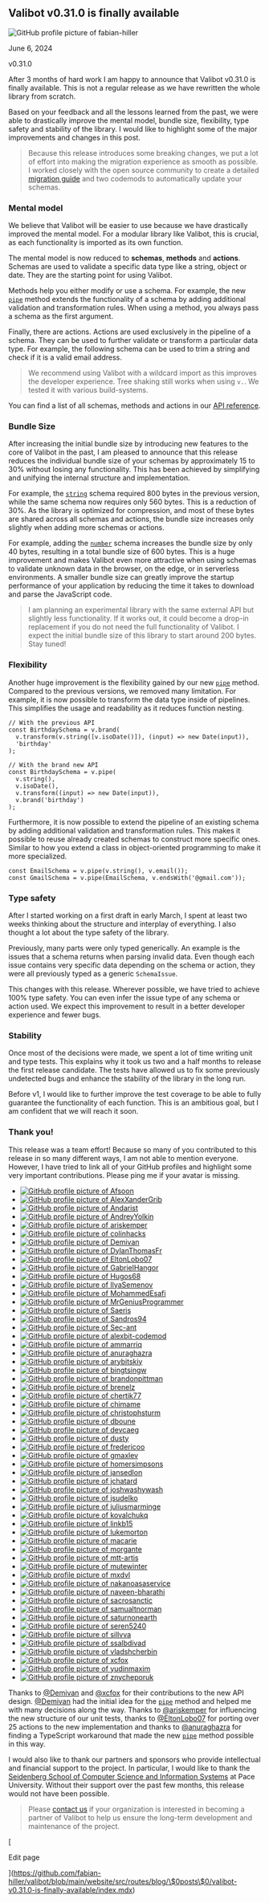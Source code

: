 Valibot v0.31.0 is finally available
------------------------------------

![GitHub profile picture of fabian-hiller](https://github.com/fabian-hiller.png?size=64)

June 6, 2024

v0.31.0

After 3 months of hard work I am happy to announce that Valibot v0.31.0 is finally available. This is not a regular release as we have rewritten the whole library from scratch.

Based on your feedback and all the lessons learned from the past, we were able to drastically improve the mental model, bundle size, flexibility, type safety and stability of the library. I would like to highlight some of the major improvements and changes in this post.

> Because this release introduces some breaking changes, we put a lot of effort into making the migration experience as smooth as possible. I worked closely with the open source community to create a detailed [migration guide](../guides/migrate-to-v0.31.0.md) and two codemods to automatically update your schemas.

### Mental model

We believe that Valibot will be easier to use because we have drastically improved the mental model. For a modular library like Valibot, this is crucial, as each functionality is imported as its own function.

The mental model is now reduced to **schemas**, **methods** and **actions**. Schemas are used to validate a specific data type like a string, object or date. They are the starting point for using Valibot.

Methods help you either modify or use a schema. For example, the new [`pipe`](../api/pipe.md) method extends the functionality of a schema by adding additional validation and transformation rules. When using a method, you always pass a schema as the first argument.

Finally, there are actions. Actions are used exclusively in the pipeline of a schema. They can be used to further validate or transform a particular data type. For example, the following schema can be used to trim a string and check if it is a valid email address.

 

> We recommend using Valibot with a wildcard import as this improves the developer experience. Tree shaking still works when using `v.`. We tested it with various build-systems.

You can find a list of all schemas, methods and actions in our [API reference](../api.md).

### Bundle Size

After increasing the initial bundle size by introducing new features to the core of Valibot in the past, I am pleased to announce that this release reduces the individual bundle size of your schemas by approximately 15 to 30% without losing any functionality. This has been achieved by simplifying and unifying the internal structure and implementation.

For example, the [`string`](../api/string.md) schema required 800 bytes in the previous version, while the same schema now requires only 560 bytes. This is a reduction of 30%. As the library is optimized for compression, and most of these bytes are shared across all schemas and actions, the bundle size increases only slightly when adding more schemas or actions.

 

For example, adding the [`number`](../api/number.md) schema increases the bundle size by only 40 bytes, resulting in a total bundle size of 600 bytes. This is a huge improvement and makes Valibot even more attractive when using schemas to validate unknown data in the browser, on the edge, or in serverless environments. A smaller bundle size can greatly improve the startup performance of your application by reducing the time it takes to download and parse the JavaScript code.

> I am planning an experimental library with the same external API but slightly less functionality. If it works out, it could become a drop-in replacement if you do not need the full functionality of Valibot. I expect the initial bundle size of this library to start around 200 bytes. Stay tuned!

### Flexibility

Another huge improvement is the flexibility gained by our new [`pipe`](../api/pipe.md) method. Compared to the previous versions, we removed many limitation. For example, it is now possible to transform the data type inside of pipelines. This simplifies the usage and readability as it reduces function nesting.

    // With the previous API
    const BirthdaySchema = v.brand(
      v.transform(v.string([v.isoDate()]), (input) => new Date(input)),
      'birthday'
    );
    
    // With the brand new API
    const BirthdaySchema = v.pipe(
      v.string(),
      v.isoDate(),
      v.transform((input) => new Date(input)),
      v.brand('birthday')
    );
    

Furthermore, it is now possible to extend the pipeline of an existing schema by adding additional validation and transformation rules. This makes it possible to reuse already created schemas to construct more specific ones. Similar to how you extend a class in object-oriented programming to make it more specialized.

    const EmailSchema = v.pipe(v.string(), v.email());
    const GmailSchema = v.pipe(EmailSchema, v.endsWith('@gmail.com'));
    

### Type safety

After I started working on a first draft in early March, I spent at least two weeks thinking about the structure and interplay of everything. I also thought a lot about the type safety of the library.

Previously, many parts were only typed generically. An example is the issues that a schema returns when parsing invalid data. Even though each issue contains very specific data depending on the schema or action, they were all previously typed as a generic `SchemaIssue`.

This changes with this release. Wherever possible, we have tried to achieve 100% type safety. You can even infer the issue type of any schema or action used. We expect this improvement to result in a better developer experience and fewer bugs.

 

### Stability

Once most of the decisions were made, we spent a lot of time writing unit and type tests. This explains why it took us two and a half months to release the first release candidate. The tests have allowed us to fix some previously undetected bugs and enhance the stability of the library in the long run.

Before v1, I would like to further improve the test coverage to be able to fully guarantee the functionality of each function. This is an ambitious goal, but I am confident that we will reach it soon.

### Thank you!

This release was a team effort! Because so many of you contributed to this release in so many different ways, I am not able to mention everyone. However, I have tried to link all of your GitHub profiles and highlight some very important contributions. Please ping me if your avatar is missing.

*   [![GitHub profile picture of Afsoon](https://github.com/Afsoon.png?size=88)](https://github.com/Afsoon)
*   [![GitHub profile picture of AlexXanderGrib](https://github.com/AlexXanderGrib.png?size=88)](https://github.com/AlexXanderGrib)
*   [![GitHub profile picture of Andarist](https://github.com/Andarist.png?size=88)](https://github.com/Andarist)
*   [![GitHub profile picture of AndreyYolkin](https://github.com/AndreyYolkin.png?size=88)](https://github.com/AndreyYolkin)
*   [![GitHub profile picture of ariskemper](https://github.com/ariskemper.png?size=88)](https://github.com/ariskemper)
*   [![GitHub profile picture of colinhacks](https://github.com/colinhacks.png?size=88)](https://github.com/colinhacks)
*   [![GitHub profile picture of Demivan](https://github.com/Demivan.png?size=88)](https://github.com/Demivan)
*   [![GitHub profile picture of DylanThomasFr](https://github.com/DylanThomasFr.png?size=88)](https://github.com/DylanThomasFr)
*   [![GitHub profile picture of EltonLobo07](https://github.com/EltonLobo07.png?size=88)](https://github.com/EltonLobo07)
*   [![GitHub profile picture of GabrielHangor](https://github.com/GabrielHangor.png?size=88)](https://github.com/GabrielHangor)
*   [![GitHub profile picture of Hugos68](https://github.com/Hugos68.png?size=88)](https://github.com/Hugos68)
*   [![GitHub profile picture of IlyaSemenov](https://github.com/IlyaSemenov.png?size=88)](https://github.com/IlyaSemenov)
*   [![GitHub profile picture of MohammedEsafi](https://github.com/MohammedEsafi.png?size=88)](https://github.com/MohammedEsafi)
*   [![GitHub profile picture of MrGeniusProgrammer](https://github.com/MrGeniusProgrammer.png?size=88)](https://github.com/MrGeniusProgrammer)
*   [![GitHub profile picture of Saeris](https://github.com/Saeris.png?size=88)](https://github.com/Saeris)
*   [![GitHub profile picture of Sandros94](https://github.com/Sandros94.png?size=88)](https://github.com/Sandros94)
*   [![GitHub profile picture of Sec-ant](https://github.com/Sec-ant.png?size=88)](https://github.com/Sec-ant)
*   [![GitHub profile picture of alexbit-codemod](https://github.com/alexbit-codemod.png?size=88)](https://github.com/alexbit-codemod)
*   [![GitHub profile picture of ammarriq](https://github.com/ammarriq.png?size=88)](https://github.com/ammarriq)
*   [![GitHub profile picture of anuraghazra](https://github.com/anuraghazra.png?size=88)](https://github.com/anuraghazra)
*   [![GitHub profile picture of arybitskiy](https://github.com/arybitskiy.png?size=88)](https://github.com/arybitskiy)
*   [![GitHub profile picture of bingtsingw](https://github.com/bingtsingw.png?size=88)](https://github.com/bingtsingw)
*   [![GitHub profile picture of brandonpittman](https://github.com/brandonpittman.png?size=88)](https://github.com/brandonpittman)
*   [![GitHub profile picture of brenelz](https://github.com/brenelz.png?size=88)](https://github.com/brenelz)
*   [![GitHub profile picture of chertik77](https://github.com/chertik77.png?size=88)](https://github.com/chertik77)
*   [![GitHub profile picture of chimame](https://github.com/chimame.png?size=88)](https://github.com/chimame)
*   [![GitHub profile picture of christophsturm](https://github.com/christophsturm.png?size=88)](https://github.com/christophsturm)
*   [![GitHub profile picture of dboune](https://github.com/dboune.png?size=88)](https://github.com/dboune)
*   [![GitHub profile picture of devcaeg](https://github.com/devcaeg.png?size=88)](https://github.com/devcaeg)
*   [![GitHub profile picture of dusty](https://github.com/dusty.png?size=88)](https://github.com/dusty)
*   [![GitHub profile picture of fredericoo](https://github.com/fredericoo.png?size=88)](https://github.com/fredericoo)
*   [![GitHub profile picture of gmaxlev](https://github.com/gmaxlev.png?size=88)](https://github.com/gmaxlev)
*   [![GitHub profile picture of homersimpsons](https://github.com/homersimpsons.png?size=88)](https://github.com/homersimpsons)
*   [![GitHub profile picture of jansedlon](https://github.com/jansedlon.png?size=88)](https://github.com/jansedlon)
*   [![GitHub profile picture of jchatard](https://github.com/jchatard.png?size=88)](https://github.com/jchatard)
*   [![GitHub profile picture of joshwashywash](https://github.com/joshwashywash.png?size=88)](https://github.com/joshwashywash)
*   [![GitHub profile picture of jsudelko](https://github.com/jsudelko.png?size=88)](https://github.com/jsudelko)
*   [![GitHub profile picture of juliusmarminge](https://github.com/juliusmarminge.png?size=88)](https://github.com/juliusmarminge)
*   [![GitHub profile picture of kovalchukq](https://github.com/kovalchukq.png?size=88)](https://github.com/kovalchukq)
*   [![GitHub profile picture of linkb15](https://github.com/linkb15.png?size=88)](https://github.com/linkb15)
*   [![GitHub profile picture of lukemorton](https://github.com/lukemorton.png?size=88)](https://github.com/lukemorton)
*   [![GitHub profile picture of macarie](https://github.com/macarie.png?size=88)](https://github.com/macarie)
*   [![GitHub profile picture of morgante](https://github.com/morgante.png?size=88)](https://github.com/morgante)
*   [![GitHub profile picture of mtt-artis](https://github.com/mtt-artis.png?size=88)](https://github.com/mtt-artis)
*   [![GitHub profile picture of mutewinter](https://github.com/mutewinter.png?size=88)](https://github.com/mutewinter)
*   [![GitHub profile picture of mxdvl](https://github.com/mxdvl.png?size=88)](https://github.com/mxdvl)
*   [![GitHub profile picture of nakanoasaservice](https://github.com/nakanoasaservice.png?size=88)](https://github.com/nakanoasaservice)
*   [![GitHub profile picture of naveen-bharathi](https://github.com/naveen-bharathi.png?size=88)](https://github.com/naveen-bharathi)
*   [![GitHub profile picture of sacrosanctic](https://github.com/sacrosanctic.png?size=88)](https://github.com/sacrosanctic)
*   [![GitHub profile picture of samualtnorman](https://github.com/samualtnorman.png?size=88)](https://github.com/samualtnorman)
*   [![GitHub profile picture of saturnonearth](https://github.com/saturnonearth.png?size=88)](https://github.com/saturnonearth)
*   [![GitHub profile picture of seren5240](https://github.com/seren5240.png?size=88)](https://github.com/seren5240)
*   [![GitHub profile picture of sillvva](https://github.com/sillvva.png?size=88)](https://github.com/sillvva)
*   [![GitHub profile picture of ssalbdivad](https://github.com/ssalbdivad.png?size=88)](https://github.com/ssalbdivad)
*   [![GitHub profile picture of vladshcherbin](https://github.com/vladshcherbin.png?size=88)](https://github.com/vladshcherbin)
*   [![GitHub profile picture of xcfox](https://github.com/xcfox.png?size=88)](https://github.com/xcfox)
*   [![GitHub profile picture of yudinmaxim](https://github.com/yudinmaxim.png?size=88)](https://github.com/yudinmaxim)
*   [![GitHub profile picture of znycheporuk](https://github.com/znycheporuk.png?size=88)](https://github.com/znycheporuk)

Thanks to [@Demivan](https://github.com/Demivan) and [@xcfox](https://github.com/xcfox) for their contributions to the new API design. [@Demivan](https://github.com/Demivan) had the initial idea for the [`pipe`](../api/pipe.md) method and helped me with many decisions along the way. Thanks to [@ariskemper](https://github.com/ariskemper) for influencing the new structure of our unit tests, thanks to [@EltonLobo07](https://github.com/EltonLobo07) for porting over 25 actions to the new implementation and thanks to [@anuraghazra](https://github.com/anuraghazra) for finding a TypeScript workaround that made the new [`pipe`](../api/pipe.md) method possible in this way.

I would also like to thank our partners and sponsors who provide intellectual and financial support to the project. In particular, I would like to thank the [Seidenberg School of Computer Science and Information Systems](https://www.pace.edu/seidenberg) at Pace University. Without their support over the past few months, this release would not have been possible.

> Please [contact us](mailto:info@sifa-digital.de) if your organization is interested in becoming a partner of Valibot to help us ensure the long-term development and maintenance of the project.

[

Edit page

](https://github.com/fabian-hiller/valibot/blob/main/website/src/routes/blog/\$0posts\$0/valibot-v0.31.0-is-finally-available/index.mdx)